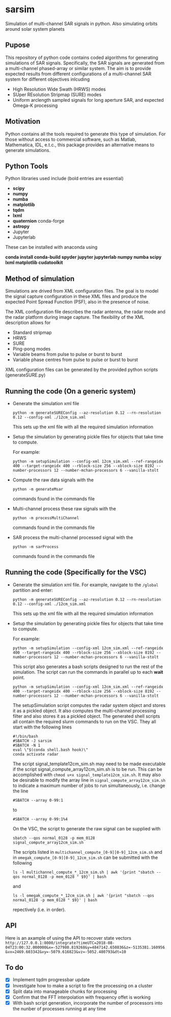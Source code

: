 # sarsim
Simulation of multi-channel SAR signals in python. Also simulating orbits around solar system planets

## Pupose
This repository of python code contains coded algorithms for generating simulations
of SAR signals. Specifically, the SAR signals are generated from a multi-channel
phased-array or similar system. The aim is to provide expected results from different
configurations of a multi-channel SAR system for different objectives inlcuding
- High Resolution Wide Swath (HRWS) modes
- SUper REsolution Stripmap (SURE) modes 
- Uniform arclength sampled signals for long aperture SAR, and expected Omega-K processing

## Motivation
Python contains all the tools required to generate this type of simulation. For those without access
to commercial software, such as Matlab, Mathematica, IDL, e.t.c., this package provides an
alternative means to generate simulations.

## Python Tools
Python libraries used include (bold entries are essential)
- **scipy**
- **numpy**
- **numba**
- **matplotlib**
- **tqdm**
- **lxml**
- **quaternion** conda-forge
- **astropy**
- Jupyter 
- Jupyterlab

These can be installed with anaconda using

**conda install conda-build spyder jupyter jupyterlab numpy numba scipy lxml matplotlib cudatoolkit**

## Method of simulation
Simulations are drived from XML configuration files. The goal is to model the signal capture 
configuration in these XML files and produce the expected Point Spread Function (PSF), also 
in the presence of noise.

The XML configuration file describes the radar antenna, the radar mode and the radar platform during
image capture. The flexibility of the XML description allows for 
- Standard stripmap
- HRWS
- SURE
- Ping-pong modes
- Variable beams from pulse to pulse or burst to burst
- Variable phase centres from pulse to pulse or burst to burst

XML configuration files can be generated by the provided python scripts (generateSURE.py)

## Running the code (On a generic system)
- Generate the simulation xml file

  `python -m generateSUREConfig --az-resolution 0.12 --rn-resolution 0.12 --config-xml ./12cm_sim.xml`
  
  This sets up the xml file with all the required simulation information
  
- Setup the simulation by generating pickle files for objects that take time to compute. 
  
  For example:
  
  `python -m setupSimulation --config-xml 12cm_sim.xml --ref-rangeidx 400 --target-rangeidx 400 --rblock-size 256 --xblock-size 8192 --number-processors 12 --number-mchan-processors 6 --vanilla-stolt`
  
- Compute the raw data signals with the
  
  `python -m generateMsar`
  
  commands found in the commands file
- Multi-channel process these raw signals with the
  
  `python -m processMultiChannel`
  
  commands found in the commands file
- SAR process the multi-channel processed signal with the
  
  `python -m sarProcess`
  
  commands found in the commands file
  
## Running the code (Specifically for the VSC)
- Generate the simulation xml file. For example, navigate to the `/global` partition and enter:

  `python -m generateSUREConfig --az-resolution 0.12 --rn-resolution 0.12 --config-xml ./12cm_sim.xml`
  
  This sets up the xml file with all the required simulation information
  
- Setup the simulation by generating pickle files for objects that take time to compute. 
  
  For example:
  
  `python -m setupSimulation --config-xml 12cm_sim.xml --ref-rangeidx 400 --target-rangeidx 400 --rblock-size 256 --xblock-size 8192 --number-processors 12 --number-mchan-processors 6 --vanilla-stolt`
  
  This script also generates a bash scripts designed to run the rest of the 
  simulation. The script can run the commands in parallel up to each **wait** 
  point.
  
  `python -m setupSimulation --config-xml 12cm_sim.xml --ref-rangeidx 400 --target-rangeidx 400 --rblock-size 256 --xblock-size 8192 --number-processors 12 --number-mchan-processors 6 --vanilla-stolt`
  
  The setupSimulation script computes the radar system object and stores
  it as a pickled object. It also computes the multi-channel processing filter
  and also stores it as a pickled object. The generated shell scripts all contain the required
  slurm commands to run on the VSC. They all start with the following lines
  ```shell
  #!/bin/bash
  #SBATCH -J sarsim
  #SBATCH -N 1
  eval \"$(conda shell.bash hook)\"
  conda activate radar
  ```
  The script signal_template12cm_sim.sh may need to be made executable if the script 
  signal_compute_array12cm_sim.sh is to be run. This can be accomplished with
  `chmod u+x signal_template12cm_sim.sh`. It may also be desirable to modify the array
  line in `signal_compute_array12cm_sim.sh` to indicate a maximum number of jobs to run
  simultaneously, i.e. change the line
  ```shell
  #SBATCH --array 0-99:1
  ```
  to
  ```shell
  #SBATCH --array 0-99:1%4
  ```
  On the VSC, the script to generate the raw signal can be supplied with
  
  `sbatch --qos normal_0128 -p mem_0128 signal_compute_array12cm_sim.sh`
  
  The scripts listed in `multichannel_compute_[0-9][0-9]_12cm_sim.sh` and in
  `omegak_compute_[0-9][0-9]_12cm_sim.sh` can be submitted with the following
  
  `ls -l multichannel_compute_*_12cm_sim.sh | awk '{print "sbatch --qos normal_0128 -p mem_0128 " $9}' | bash`
  
  and
  
  `ls -l omegak_compute_*_12cm_sim.sh | awk '{print "sbatch --qos normal_0128 -p mem_0128 " $9}' | bash`
  
  repectively (i.e. in order).
  
## API
Here is an axample of using the API to recover state vectors
`http://127.0.0.1:8000/integrate?timeUTC=2018-08-04T23:00:32.000000&x=-527980.819268&y=4847142.650836&z=-5135381.160956&vx=2469.603342&vy=-5079.616823&vz=-5052.480793&dt=10`
  
## To do
- [x] Implement tqdm progressbar update
- [X] Investigate how to make a script to fire the processing on a cluster
- [x] Split data into manageable chunks for processing
- [X] Confirm that the FFT interpolation with frequency offet is working
- [X] With bash script generation, incorporate the number of processors into
      the nunber of processes running at any time
